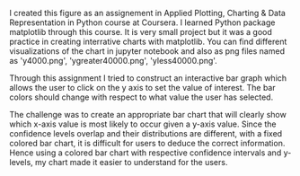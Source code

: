 I created this figure as an assignement in Applied Plotting, Charting & Data Representation in Python course at Coursera.
I learned Python package matplotlib through this course.
It is very small project but it was a good practice in creating interrative charts with matplotlib.
You can find different visualizations of the chart in jupyter notebook and also as png files named as 'y4000.png', 'ygreater40000.png', 'yless40000.png'.

Through this assignment I tried to construct an interactive bar graph which allows the user to click on the y axis to set the value of interest.
The bar colors should change with respect to what value the user has selected.

The challenge was to create an appropriate bar chart that will clearly show which x-axis value is most likely to occur given a y-axis value.
Since the confidence levels overlap and their distributions are different, with a fixed colored bar chart, it is difficult for users to deduce the correct information.
Hence using a colored bar chart with respective confidence intervals and y-levels, my chart made it easier to understand for the users.
